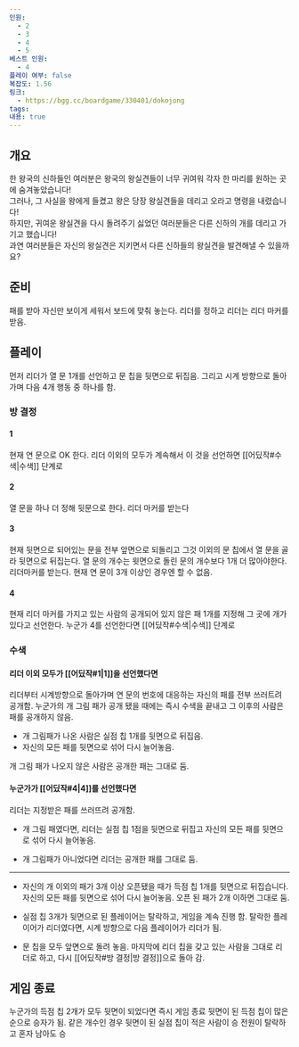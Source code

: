 ```yaml
---
인원:
  - 2
  - 3
  - 4
  - 5
베스트 인원:
  - 4
플레이 여부: false
복잡도: 1.56
링크:
  - https://bgg.cc/boardgame/330401/dokojong
tags:
내용: true
---
```

## 개요
한 왕국의 신하들인 여러분은 왕국의 왕실견들이 너무 귀여워 각자 한 마리를 원하는 곳에 숨겨놓았습니다!  
그러나, 그 사실을 왕에게 들켰고 왕은 당장 왕실견들을 데리고 오라고 명령을 내렸습니다!  
하지만, 귀여운 왕실견을 다시 돌려주기 싫었던 여러분들은 다른 신하의 개를 데리고 가기고 했습니다!  
과연 여러분들은 자신의 왕실견은 지키면서 다른 신하들의 왕실견을 발견해낼 수 있을까요?
## 준비
패를 받아 자신만 보이게 세워서 보드에 맞춰 놓는다.
리더를 정하고 리더는 리더 마커를 받음.
## 플레이
먼저 리더가 열 문 1개를 선언하고 문 칩을 뒷면으로 뒤집음.
그리고 시계 방향으로 돌아가며 다음 4개 행동 중 하나를 함.
### 방 결정
#### 1
현재 연 문으로 OK 한다.
리더 이외의 모두가 계속해서 이 것을 선언하면 [[어딨작#수색|수색]] 단계로
#### 2
열 문을 하나 더 정해 뒷문으로 한다.
리더 마커를 받는다
#### 3
현재 뒷면으로 되어있는 문을 전부 앞면으로 되돌리고 그것 이외의 문 칩에서 열 문을 골라 뒷면으로 뒤집는다.
열 문의 개수는 윗면으로 돌린 문의 개수보다 1개 더 많아야한다.
리더마커를 받는다.
현재 연 문이 3개 이상인 경우엔 할 수 없음.
#### 4
현재 리더 마커를 가지고 있는 사람의 공개되어 있지 않은 패 1개를 지정해 그 곳에 개가 있다고 선언한다.
누군가 4를 선언한다면 [[어딨작#수색|수색]] 단계로
### 수색
#### 리더 이외 모두가 [[어딨작#1|1]]을 선언했다면
리더부터 시계방향으로 돌아가며 연 문의 번호에 대응하는 자신의 패를 전부 쓰러트려 공개함.
누군가의 개 그림 패가 공개 됐을 때에는 즉시 수색을 끝내고 그 이후의 사람은 패를 공개하지 않음.

 - 개 그림패가 나온 사람은 실점 칩 1개를 뒷면으로 뒤집음.
 - 자신의 모든 패를 뒷면으로 섞어 다시 늘어놓음.

개 그림 패가 나오지 않은 사람은 공개한 패는 그대로 둠.
#### 누군가가 [[어딨작#4|4]]를 선언했다면
리더는 지정받은 패를 쓰러뜨려 공개함.

 - 개 그림 패였다면, 리더는 실점 칩 1점을 뒷면으로 뒤집고 자신의 모든 패를 뒷면으로 섞어 다시 늘어놓음.

 - 개 그림패가 아니었다면 리더는 공개한 패를 그대로 둠.

---
 - 자신의 개 이외의 패가 3개 이상 오픈됐을 때가 득점 칩 1개를 뒷면으로 뒤집습니다.
	자신의 모든 패를 뒷면으로 섞어 다시 늘어놓음.
	오픈 된 패가 2개 이하면 그대로 둠.

 - 실점 칩 3개가 뒷면으로 된 플레이어는 탈락하고, 게임을 계속 진행 함.
	탈락한 플레이어가 리더였다면, 시계 방향으로 다음 플레이어가 리더가 됨.

 - 문 칩을 모두 앞면으로 돌려 놓음.
	마지막에 리더 칩을 갖고 있는 사람을 그대로 리더로 하고, 다시 [[어딨작#방 결정|방 결정]]으로 돌아 감.
## 게임 종료
누군가의 득점 칩 2개가 모두 뒷면이 되었다면 즉시 게임 종료
뒷면이 된 득점 칩이 많은 순으로 승자가 됨.
같은 개수인 경우 뒷면이 된 실점 칩이 적은 사람이 승
전원이 탈락하고 혼자 남아도 승